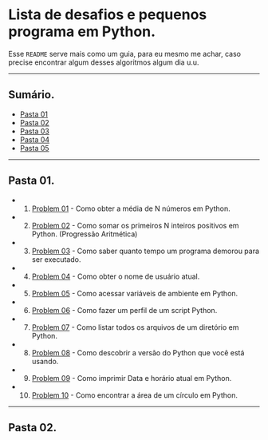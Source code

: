 # Lista de desafios e pequenos programa em Python.

Esse ``README`` serve mais como um guia, para eu mesmo me achar, caso precise encontrar algum desses algoritmos algum dia u.u.

---

## Sumário.

- [Pasta 01]()
- [Pasta 02]()
- [Pasta 03]()
- [Pasta 04]()
- [Pasta 05]()

---

## Pasta 01.

- 01. [Problem 01]() - Como obter a média de N números em Python.

- 02. [Problem 02]() - Como somar os primeiros N inteiros positivos em Python. (Progressão Aritmética)

- 03. [Problem 03]() - Como saber quanto tempo um programa demorou para ser executado.

- 04. [Problem 04]() - Como obter o nome de usuário atual.

- 05. [Problem 05]() - Como acessar variáveis de ambiente em Python.

- 06. [Problem 06]() - Como fazer um perfil de um script Python.

- 07. [Problem 07]() - Como listar todos os arquivos de um diretório em Python.

- 08. [Problem 08]() - Como descobrir a versão do Python que você está usando.

- 09. [Problem 09]() - Como imprimir Data e horário atual em Python.

- 10. [Problem 10]() - Como encontrar a área de um círculo em Python.

---

## Pasta 02.

